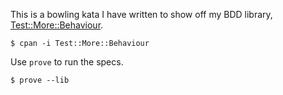 This is a bowling kata I have written to show off my BDD library, [Test::More::Behaviour](https://github.com/bostonaholic/test-more-behaviour).

```
$ cpan -i Test::More::Behaviour
```

Use `prove` to run the specs.

```
$ prove --lib
```
